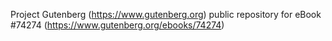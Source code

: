 Project Gutenberg (https://www.gutenberg.org) public repository for
eBook #74274 (https://www.gutenberg.org/ebooks/74274)
